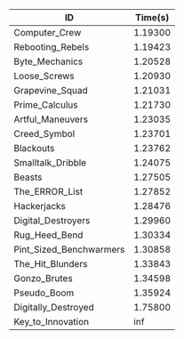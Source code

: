 |ID|Time(s)|
|-|-|
|Computer_Crew|1.19300|
|Rebooting_Rebels|1.19423|
|Byte_Mechanics|1.20528|
|Loose_Screws|1.20930|
|Grapevine_Squad|1.21031|
|Prime_Calculus|1.21730|
|Artful_Maneuvers|1.23035|
|Creed_Symbol|1.23701|
|Blackouts|1.23762|
|Smalltalk_Dribble|1.24075|
|Beasts|1.27505|
|The_ERROR_List|1.27852|
|Hackerjacks|1.28476|
|Digital_Destroyers|1.29960|
|Rug_Heed_Bend|1.30334|
|Pint_Sized_Benchwarmers|1.30858|
|The_Hit_Blunders|1.33843|
|Gonzo_Brutes|1.34598|
|Pseudo_Boom|1.35924|
|Digitally_Destroyed|1.75800|
|Key_to_Innovation|inf|
